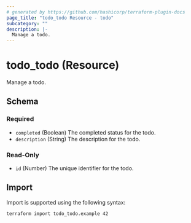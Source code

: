 ```yaml
---
# generated by https://github.com/hashicorp/terraform-plugin-docs
page_title: "todo_todo Resource - todo"
subcategory: ""
description: |-
  Manage a todo.
---
```


# todo_todo (Resource)

Manage a todo.



<!-- schema generated by tfplugindocs -->
## Schema

### Required

- `completed` (Boolean) The completed status for the todo.
- `description` (String) The description for the todo.

### Read-Only

- `id` (Number) The unique identifier for the todo.

## Import

Import is supported using the following syntax:

```shell
terraform import todo_todo.example 42
```
